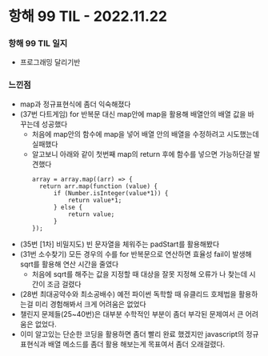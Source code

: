 # 항해 99 TIL - 2022.11.22
### 항해 99 TIL 일지

* 프로그래밍 달리기반
### 느낀점
* map과 정규표현식에 좀더 익숙해졌다
* (37번 다트게임) for 반복문 대신 map안에 map을 활용해 배열안의 배열 값을 바꾸는데 성공했다
  - 처음에 map안의 함수에 map을 넣어 배열 안의 배열을 수정하려고 시도했는데 실패했다
  - 알고보니 아래와 같이 첫번째 map의 return 후에 함수를 넣으면 가능하단걸 발견했다
    ```
    array = array.map((arr) => {
      return arr.map(function (value) {
          if (Number.isInteger(value*1)) {
              return value*1;
          } else {
              return value;
          }
    });
    ```
* (35번 [1차] 비밀지도) 빈 문자열을 체워주는 padStart를 활용해봤다
* (31번 소수찾기) 모든 경우의 수를 for 반복문으로 연산하면 효율성 fail이 발생해 sqrt를 활용해 연산 시간을 줄였다
  - 처음에 sqrt를 해주는 값을 지정할 때 대상을 잘못 지정해 오류가 나 찾는데 시간이 조금 걸렸다
* (28번 최대공약수와 최소공배수) 예전 파이썬 독학할 때 유클리드 호제법을 활용하는걸 미리 경험해봐서 크게 어려움은 없었다
* 챌린지 문제들(25~40번)은 대부분 수학적인 부분이 좀더 부각된 문제여서 큰 어려움은 없었다.
* 이미 알고있는 단순한 코딩을 활용하면 좀더 빨리 완료 했겠지만 javascript의 정규표현식과 배열 메소드를 좀더 활용 해보는게 목표여서 좀더 오래걸렸다.